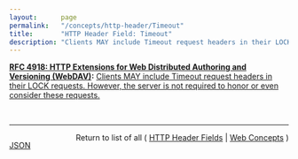 ```yaml
---
layout:      page
permalink:   "/concepts/http-header/Timeout"
title:       "HTTP Header Field: Timeout"
description: "Clients MAY include Timeout request headers in their LOCK requests. However, the server is not required to honor or even consider these requests."
---
```


**[RFC 4918: HTTP Extensions for Web Distributed Authoring and Versioning (WebDAV)](/specs/IETF/RFC/4918 "Web Distributed Authoring and Versioning (WebDAV) consists of a set of methods, headers, and content-types ancillary to HTTP/1.1 for the management of resource properties, creation and management of resource collections, URL namespace manipulation, and resource locking (collision avoidance)."):** [Clients MAY include Timeout request headers in their LOCK requests. However, the server is not required to honor or even consider these requests.](http://tools.ietf.org/html/rfc4918#section-10.7 "Read documentation for HTTP Header Field &#34;Timeout&#34;")

<br/>
<hr/>

<p style="float : left"><a href="./Timeout.json" title="JSON representing this particular Web Concept value">JSON</a></p>
<p style="text-align: right">Return to list of all ( <a href="../http-headers">HTTP Header Fields</a> | <a href="../">Web Concepts</a> )</p>
